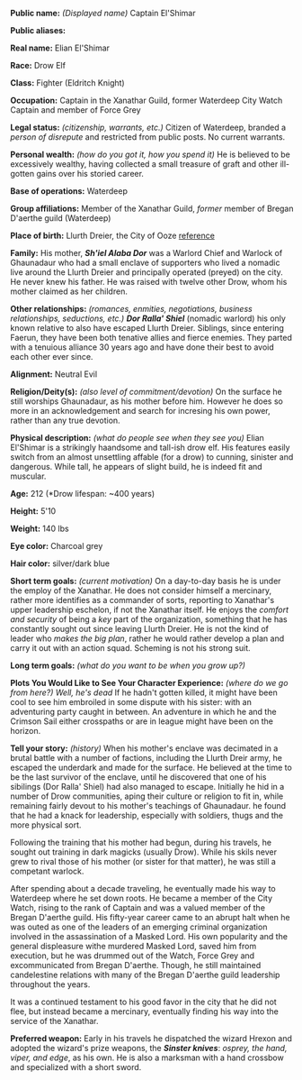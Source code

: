 **Public name:** *(Displayed name)* Captain El'Shimar

**Public aliases:**

**Real name:** Elian El'Shimar


**Race:** Drow Elf

**Class:** Fighter (Eldritch Knight)

**Occupation:** Captain in the Xanathar Guild, former Waterdeep City Watch Captain and member of Force Grey

**Legal status:** *(citizenship, warrants, etc.)* Citizen of Waterdeep, branded a *person of disrepute* and restricted from public posts. No current warrants.

**Personal wealth:** *(how do you got it, how you spend it)* He is believed to be excessively wealthy, having collected a small treasure of graft and other ill-gotten gains over his storied career.

**Base of operations:** Waterdeep

**Group affiliations:** Member of the Xanathar Guild, *former* member of Bregan D'aerthe guild (Waterdeep)

**Place of birth:**  Llurth Dreier, the City of Ooze [reference](https://forgottenrealms.fandom.com/wiki/Llurth_Dreier)

**Family:** His mother, ***Sh'iel Alaba Dor*** was  a Warlord Chief and Warlock of Ghaunadaur who had a small enclave of supporters who lived a nomadic live around the Llurth Dreier and principally operated (preyed) on the city. He never knew his father. He was raised with twelve other Drow, whom his mother claimed as her children.

**Other relationships:** *(romances, enmities, negotiations, business relationships, seductions, etc.)* ***Dor Ralla' Shiel*** (nomadic warlord) his only known relative to also have escaped Llurth Dreier. Siblings, since entering Faerun, they have been both tenative allies and fierce enemies. They parted with a tenuious alliance 30 years ago and have done their best to avoid each other ever since.

**Alignment:** Neutral Evil

**Religion/Deity(s):** *(also level of commitment/devotion)* On the surface he still worships Ghaunadaur, as his mother before him. However he does so more in an acknowledgement and search for incresing his own power, rather than any true devotion.
 
**Physical description:** *(what do people see when they see you)* Elian El'Shimar is a strikingly haandsome and tall-ish drow elf. His features easily switch from an almost unsettling affable (for a drow) to cunning, sinister and dangerous. While tall, he appears of slight build, he is indeed fit and muscular.

**Age:** 212 (*Drow lifespan: ~400 years)

**Height:** 5'10

**Weight:** 140 lbs

**Eye color:** Charcoal grey

**Hair color:** silver/dark blue
 
**Short term goals:** *(current motivation)* On a day-to-day basis he is under the employ of the Xanathar. He does not consider himself a mercinary, rather more identifies as a commander of sorts, reporting to Xanathar's upper leadership eschelon, if not the Xanathar itself. He enjoys the *comfort and security* of being a *key* part of the organization, something that he has constantly sought out since leaving Llurth Dreier. He is not the kind of leader who *makes the big plan*, rather he would rather develop a plan and carry it out with an action squad. Scheming is not his strong suit.

**Long term goals:** *(what do you want to be when you grow up?)* 

**Plots You Would Like to See Your Character Experience:** *(where do we go from here?)* *Well, he's dead*
If he hadn't gotten killed, it might have been cool to see him embroiled in some dispute with his sister: with an adventuring party caught in between.
An adventure in which he and the Crimson Sail either crosspaths or are in league might have been on the horizon.
 
**Tell your story:** *(history)* When his mother's enclave was decimated in a brutal battle with a number of factions, including the Llurth Dreir army, he escaped the underdark and made for the surface. He believed at the time to be the last survivor of the enclave, until he discovered that one of his sibilings (Dor Ralla' Shiel) had also managed to escape. Initially he hid in a number of Drow communities, aping their culture or religion to fit in, while remaining fairly devout to his mother's teachings of Ghaunadaur. he found that he had a knack for leadership, especially with soldiers, thugs and the more physical sort.

Following the training that his mother had begun, during his travels, he sought out training in dark magicks (usually Drow). While his skils never grew to rival those of his mother (or sister for that matter), he was still a competant warlock.

After spending about a decade traveling, he eventually made his way to Waterdeep where he set down roots. He became a member of the City Watch, rising to the rank of Captain and was a valued member of the Bregan D'aerthe guild. His fifty-year career came to an abrupt halt when he was outed as one of the leaders of an emerging criminal organization involved in the assassination of a Masked Lord. His own popularity and the general displeasure withe murdered Masked Lord, saved him from execution, but he was drummed out of the Watch, Force Grey and excommunicated from Bregan D'aerthe. Though, he still maintained candelestine relations with many of the Bregan D'aerthe guild leadership throughout the years.

It was a continued testament to his good favor in the city that he did not flee, but instead became a mercinary, eventually finding his way into the service of the Xanathar.

**Preferred weapon:** Early in his travels he dispatched the wizard Hrexon and adopted the wizard's prize weapons, the ***Sinster knives***: *osprey, the hand, viper, and edge*, as his own. He is also a marksman with a hand crossbow and specialized with a short sword.
